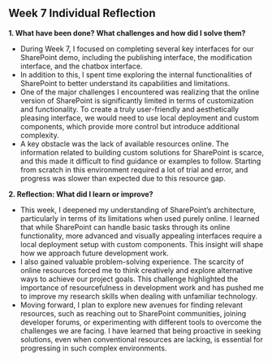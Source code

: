 ## Week 7 Individual Reflection

**1. What have been done? What challenges and how did I solve them?**

- During Week 7, I focused on completing several key interfaces for our SharePoint demo, including the publishing interface, the modification interface, and the chatbox interface.
- In addition to this, I spent time exploring the internal functionalities of SharePoint to better understand its capabilities and limitations.
- One of the major challenges I encountered was realizing that the online version of SharePoint is significantly limited in terms of customization and functionality. To create a truly user-friendly and aesthetically pleasing interface, we would need to use local deployment and custom components, which provide more control but introduce additional complexity.
- A key obstacle was the lack of available resources online. The information related to building custom solutions for SharePoint is scarce, and this made it difficult to find guidance or examples to follow. Starting from scratch in this environment required a lot of trial and error, and progress was slower than expected due to this resource gap.

**2. Reflection: What did I learn or improve?**

- This week, I deepened my understanding of SharePoint’s architecture, particularly in terms of its limitations when used purely online. I learned that while SharePoint can handle basic tasks through its online functionality, more advanced and visually appealing interfaces require a local deployment setup with custom components. This insight will shape how we approach future development work.
- I also gained valuable problem-solving experience. The scarcity of online resources forced me to think creatively and explore alternative ways to achieve our project goals. This challenge highlighted the importance of resourcefulness in development work and has pushed me to improve my research skills when dealing with unfamiliar technology.
- Moving forward, I plan to explore new avenues for finding relevant resources, such as reaching out to SharePoint communities, joining developer forums, or experimenting with different tools to overcome the challenges we are facing. I have learned that being proactive in seeking solutions, even when conventional resources are lacking, is essential for progressing in such complex environments.
